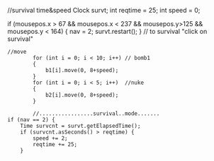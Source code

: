 //survival time&speed
Clock survt;
int reqtime = 25;
int speed = 0;




if (mousepos.x > 67 && mousepos.x < 237 && mousepos.y>125 && mousepos.y < 164) {
				nav = 2;
				survt.restart();
			} // to survival "click on survival"
			
			
			
			
	//move
			for (int i = 0; i < 10; i++) // bomb1
			{
				b1[i].move(0, 8+speed);
			}
			for (int i = 0; i < 5; i++)  //nuke
			{
				b2[i].move(0, 8+speed);
			}
			
			//.................survival..mode.......
	if (nav == 2) {
		Time survcnt = survt.getElapsedTime();
		if (survcnt.asSeconds() > reqtime) {
			speed += 2;
			reqtime += 25;
		}
